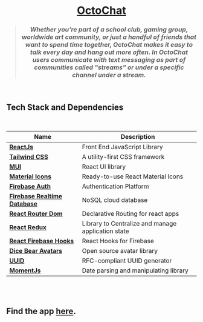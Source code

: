 <div align = "center">

# [OctoChat](https://octochat.vercel.app/)

> ### _Whether you’re part of a school club, gaming group, worldwide art community, or just a handful of friends that want to spend time together, OctoChat makes it easy to talk every day and hang out more often. In OctoChat users communicate with text messaging as part of communities called "streams" or under a specific channel under a stream._

</div>
<br>

## Tech Stack and Dependencies

<br>

<div align="center">

| <div align ="center">Name </div>                                               | <div align = "center">Description</div>            |
| ------------------------------------------------------------------------------ | -------------------------------------------------- |
| **[ReactJs](https://reactjs.org)**                                             | Front End JavaScript Library                       |
| **[Tailwind CSS](https://tailwindcss.com/)**                                   | A utility-first CSS framework                      |
| **[MUI](https://mui.com/material-ui/getting-started/installation/)**           | React UI library                                   |
| **[Material Icons](https://mui.com/material-ui/material-icons/)**              | Ready-to-use React Material Icons                  |
| **[Firebase Auth](https://firebase.google.com/docs/auth)**                     | Authentication Platform                            |
| **[Firebase Realtime Database](https://firebase.google.com/docs/database)**    | NoSQL cloud database                               |
| **[React Router Dom](https://reactrouter.com/docs/en/v6)**                     | Declarative Routing for react apps                 |
| **[React Redux](https://react-redux.js.org/introduction/getting-started)**     | Library to Centralize and manage application state |
| **[React Firebase Hooks](https://www.npmjs.com/package/react-firebase-hooks)** | React Hooks for Firebase                           |
| **[Dice Bear Avatars](https://avatars.dicebear.com/docs)**                     | Open source avatar library                         |
| **[UUID](https://github.com/uuidjs/uuid)**                                     | RFC-compliant UUID generator                       |
| **[MomentJs](https://momentjs.com/docs/)**                                     | Date parsing and manipulating library              |

</div>
<br>

<!-- ## Demo

<br>


![Demo](https://github.com/HariKrishna-28/ChatRoom/blob/main/Output/Demo2.gif)

<br>

> ### _As the server is hosted on a free Heroku account, the server enters ‘sleep mode’ when not in use for 60 minutes. If you notice an initial delay, please allow a few seconds for the servers to wake up._ -->

<br>

## Find the app [here](https://octochat.vercel.app/).

<br>
